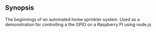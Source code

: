 ## Synopsis

The beginnings of an automated home sprinkler system.  Used as a demonstration for controlling a the GPIO on a Raspberry PI using node.js

